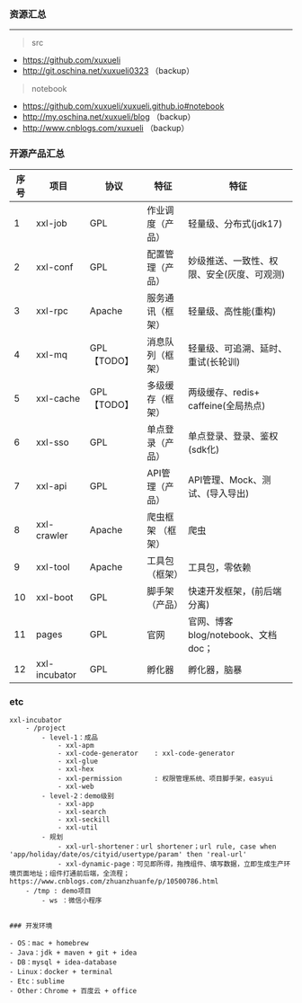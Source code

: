 ### 资源汇总

---
> src
- https://github.com/xuxueli
- http://git.oschina.net/xuxueli0323 （backup）

> notebook
- https://github.com/xuxueli/xuxueli.github.io#notebook
- http://my.oschina.net/xuxueli/blog （backup）
- http://www.cnblogs.com/xuxueli （backup）


### 开源产品汇总

序号 | 项目             | 协议         | 特征        |  特征
----|----------------|------------|-----------|--- 
1   | xxl-job        | GPL        | 作业调度（产品）  |  轻量级、分布式(jdk17)
2   | xxl-conf       | GPL        | 配置管理（产品）  |  妙级推送、一致性、权限、安全(灰度、可观测)     
3   | xxl-rpc        | Apache     | 服务通讯（框架）  |  轻量级、高性能(重构)       
4   | xxl-mq         | GPL【TODO】 | 消息队列（框架）  |  轻量级、可追溯、延时、重试(长轮训)          
5   | xxl-cache      | GPL【TODO】 | 多级缓存（框架）  |  两级缓存、redis+ caffeine(全局热点)
6   | xxl-sso        | GPL        | 单点登录（产品）  |  单点登录、登录、鉴权(sdk化)
7   | xxl-api        | GPL        | API管理（产品）  |   API管理、Mock、测试、(导入导出)
8   | xxl-crawler    | Apache     | 爬虫框架 （框架） |  爬虫                 
9   | xxl-tool       | Apache     | 工具包 （框架）   |  工具包，零依赖                
10  | xxl-boot       | GPL        | 脚手架（产品）    |  快速开发框架，(前后端分离)             
11  | pages          | GPL        | 官网            |  官网、博客 blog/notebook、文档 doc；
12  | xxl-incubator  | GPL        | 孵化器          |   孵化器，脑暴             

### etc 
```
xxl-incubator
    - /project
        - level-1：成品
            - xxl-apm
            - xxl-code-generator    : xxl-code-generator
            - xxl-glue
            - xxl-hex
            - xxl-permission        : 权限管理系统、项目脚手架，easyui
            - xxl-web
        - level-2：demo级别
            - xxl-app
            - xxl-search
            - xxl-seckill 
            - xxl-util
        - 规划
            - xxl-url-shortener：url shortener；url rule, case when 'app/holiday/date/os/cityid/usertype/param' then 'real-url'
            - xxl-dynamic-page：可见即所得，拖拽组件、填写数据，立即生成生产环境页面地址；组件打通前后端，全流程；https://www.cnblogs.com/zhuanzhuanfe/p/10500786.html
    - /tmp : demo项目
        - ws ：微信小程序
        
       
### 开发环境

- OS：mac + homebrew 
- Java：jdk + maven + git + idea
- DB：mysql + idea-database
- Linux：docker + terminal
- Etc：sublime
- Other：Chrome + 百度云 + office

